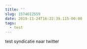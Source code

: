 ```yaml
---
title: ''
slug: 1574612559
date: 2019-11-24T16:22:39.115-00:00
tags:
  - test
---
```

test syndicatie naar twitter